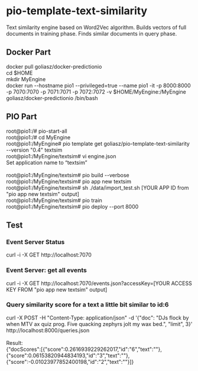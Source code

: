 # pio-template-text-similarity

Text similarity engine based on Word2Vec algorithm. Builds vectors of full documents in training phase. Finds similar documents in query phase.

## Docker Part
docker pull goliasz/docker-predictionio<br>
cd $HOME<br>
mkdir MyEngine<br>
docker run --hostname pio1 --privileged=true --name pio1 -it -p 8000:8000 -p 7070:7070 -p 7071:7071 -p 7072:7072 -v $HOME/MyEngine:/MyEngine goliasz/docker-predictionio /bin/bash<br>

## PIO Part
root@pio1:/# pio-start-all<br>
root@pio1:/# cd MyEngine<br>
root@pio1:/MyEngine# pio template get goliasz/pio-template-text-similarity --version "0.4" textsim<br>
root@pio1:/MyEngine/textsim# vi engine.json<br>
Set application name to “textsim”<br>
<br>
root@pio1:/MyEngine/textsim# pio build --verbose<br>
root@pio1:/MyEngine/textsim# pio app new textsim<br>
root@pio1:/MyEngine/textsim# sh ./data/import_test.sh [YOUR APP ID from "pio app new textsim" output]<br>
root@pio1:/MyEngine/textsim# pio train<br>
root@pio1:/MyEngine/textsim# pio deploy --port 8000<br>

## Test

### Event Server Status
curl -i -X GET http://localhost:7070<br>

### Event Server: get all events 
curl -i -X GET http://localhost:7070/events.json?accessKey=[YOUR ACCESS KEY FROM "pio app new textsim" output]<br>

### Query similarity score for a text a little bit similar to id:6
curl -X POST -H "Content-Type: application/json" -d '{"doc": "DJs flock by when MTV ax quiz prog. Five quacking zephyrs jolt my wax bed.", "limit", 3}' http://localhost:8000/queries.json<br>
<br>
Result:<br>
{"docScores":[{"score":0.2616939229262017,"id":"6","text":""},{"score":0.06153820944834193,"id":"3","text":""},{"score":-0.01023977852400198,"id":"2","text":""}]}<br>
